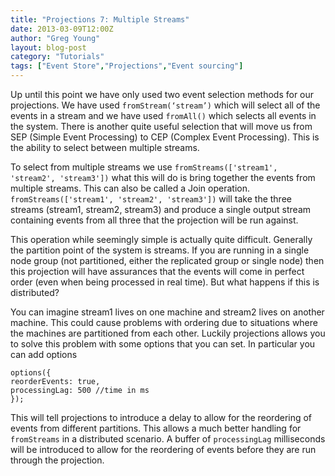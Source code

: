 ```yaml
---
title: "Projections 7: Multiple Streams"
date: 2013-03-09T12:00Z
author: "Greg Young"
layout: blog-post
category: "Tutorials"
tags: ["Event Store","Projections","Event sourcing"]
---
```


Up until this point we have only used two event selection methods for our projections. We have used `fromStream(‘stream’)` which will select all of the events in a stream and we have used `fromAll()` which selects all events in the system. There is another quite useful selection that will move us from SEP (Simple Event Processing) to CEP (Complex Event Processing). This is the ability to select between multiple streams.

To select from multiple streams we use `fromStreams(['stream1', 'stream2', 'stream3'])` what this will do is bring together the events from multiple streams. This can also be called a Join operation. `fromStreams(['stream1', 'stream2', 'stream3'])` will take the three streams (stream1, stream2, stream3) and produce a single output stream containing events from all three that the projection will be run against.

This operation while seemingly simple is actually quite difficult. Generally the partition point of the system is streams. If you are running in a single node group (not partitioned, either the replicated group or single node) then this projection will have assurances that the events will come in perfect order (even when being processed in real time). But what happens if this is distributed?

You can imagine stream1 lives on one machine and stream2 lives on another machine. This could cause problems with ordering due to situations where the machines are partitioned from each other. Luckily projections allows you to solve this problem with some options that you can set. In particular you can add options

```
options({
reorderEvents: true,
processingLag: 500 //time in ms
});
```

This will tell projections to introduce a delay to allow for the reordering of events from different partitions. This allows a much better handling for `fromStreams` in a distributed scenario. A buffer of `processingLag` milliseconds will be introduced to allow for the reordering of events before they are run through the projection.